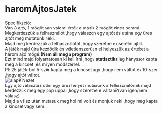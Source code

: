 # haromAjtosJatek
Specifikáció:
<br>
Van 3 ajtó, 1 mögöt van valami érték a másik 2 mögöt nincs semmi.
<br>
Megkérdezzük a felhasználót ,hogy válaszon egy ajtót és utána egy üres ajtót meg mutatunk neki.
<br>
Majd meg kerdezzük a felhasználótól ,hogy szeretne e cserélni ajtót.
<br>
A játék majd újra kezdődik és véletlenszerüen el helyezzük az értéket a három ajtó mögé.**(Nem áll meg a program)**
<br>
Ezt mind majd folyamatosan ki kell írni ,hogy **statisztika**ilag hányszor kapta meg a kincset ,és milyen modszerrel.
<br>
Pl: 25 játék-bol 5-ször kapta meg a kincset úgy ,hogy nem váltot és 10-szer ,hogy ajtót váltot.
<br>
![alapKiNezet](https://github.com/user-attachments/assets/da284761-1e0f-493c-9f9a-34a23ee0c5b7)
<br>
Egy ajtó választás után egy üres helyet mutasunk a felhasználónak majd kérdezzük meg egy pop uppal ,hogy szeretne e váltani?(van igen/nem válasz)
<br>
Majd a válsz után mutasuk meg hol mi volt és monjuk neki ,hogy meg kapta a kincset vagy sem.  
